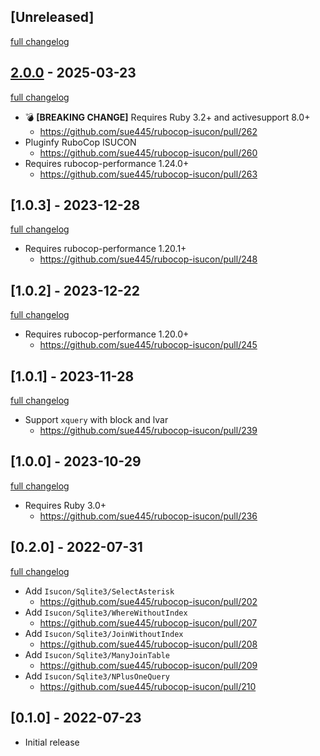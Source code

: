 ## [Unreleased]
[full changelog](http://github.com/sue445/rubocop-isucon/compare/v2.0.0...main)

## [2.0.0](https://github.com/sue445/rubocop-isucon/releases/tag/v2.0.0) - 2025-03-23
[full changelog](http://github.com/sue445/rubocop-isucon/compare/v1.0.3...v2.0.0)

* :bomb: **[BREAKING CHANGE]** Requires Ruby 3.2+ and activesupport 8.0+
  * https://github.com/sue445/rubocop-isucon/pull/262
* Pluginfy RuboCop ISUCON
  * https://github.com/sue445/rubocop-isucon/pull/260
* Requires rubocop-performance 1.24.0+
  * https://github.com/sue445/rubocop-isucon/pull/263

## [1.0.3] - 2023-12-28
[full changelog](http://github.com/sue445/rubocop-isucon/compare/v1.0.2...v1.0.3)

* Requires rubocop-performance 1.20.1+
  * https://github.com/sue445/rubocop-isucon/pull/248

## [1.0.2] - 2023-12-22
[full changelog](http://github.com/sue445/rubocop-isucon/compare/v1.0.1...v1.0.2)

* Requires rubocop-performance 1.20.0+
  * https://github.com/sue445/rubocop-isucon/pull/245

## [1.0.1] - 2023-11-28
[full changelog](http://github.com/sue445/rubocop-isucon/compare/v1.0.0...v1.0.1)

* Support `xquery` with block and lvar
  * https://github.com/sue445/rubocop-isucon/pull/239

## [1.0.0] - 2023-10-29
[full changelog](http://github.com/sue445/rubocop-isucon/compare/v0.2.0...v1.0.0)

* Requires Ruby 3.0+
  * https://github.com/sue445/rubocop-isucon/pull/236

## [0.2.0] - 2022-07-31
[full changelog](http://github.com/sue445/rubocop-isucon/compare/v0.1.0...v0.2.0)

* Add `Isucon/Sqlite3/SelectAsterisk`
  * https://github.com/sue445/rubocop-isucon/pull/202
* Add `Isucon/Sqlite3/WhereWithoutIndex`
  * https://github.com/sue445/rubocop-isucon/pull/207
* Add `Isucon/Sqlite3/JoinWithoutIndex`
  * https://github.com/sue445/rubocop-isucon/pull/208
* Add `Isucon/Sqlite3/ManyJoinTable`
  * https://github.com/sue445/rubocop-isucon/pull/209
* Add `Isucon/Sqlite3/NPlusOneQuery`
  * https://github.com/sue445/rubocop-isucon/pull/210

## [0.1.0] - 2022-07-23

- Initial release
